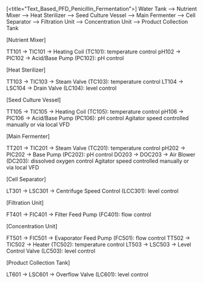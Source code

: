 [<title="Text_Based_PFD_Penicillin_Fermentation">]
Water Tank --> Nutrient Mixer --> Heat Sterilizer --> Seed Culture Vessel --> Main Fermenter --> Cell Separator --> Filtration Unit --> Concentration Unit --> Product Collection Tank

[Nutrient Mixer]

TT101 → TIC101 → Heating Coil (TC101): temperature control
pH102 → PIC102 → Acid/Base Pump (PC102): pH control

[Heat Sterilizer]

TT103 → TIC103 → Steam Valve (TC103): temperature control
LT104 → LSC104 → Drain Valve (LC104): level control

[Seed Culture Vessel]

TT105 → TIC105 → Heating Coil (TC105): temperature control
pH106 → PIC106 → Acid/Base Pump (PC106): pH control
Agitator speed controlled manually or via local VFD

[Main Fermenter]

TT201 → TIC201 → Steam Valve (TC201): temperature control
pH202 → PIC202 → Base Pump (PC202): pH control
DO203 → DOC203 → Air Blower (DC203): dissolved oxygen control
Agitator speed controlled manually or via local VFD

[Cell Separator]

LT301 → LSC301 → Centrifuge Speed Control (LCC301): level control

[Filtration Unit]

FT401 → FIC401 → Filter Feed Pump (FC401): flow control

[Concentration Unit]

FT501 → FIC501 → Evaporator Feed Pump (FC501): flow control
TT502 → TIC502 → Heater (TC502): temperature control
LT503 → LSC503 → Level Control Valve (LC503): level control

[Product Collection Tank]

LT601 → LSC601 → Overflow Valve (LC601): level control
